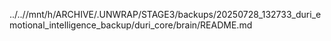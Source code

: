 ../..//mnt/h/ARCHIVE/.UNWRAP/STAGE3/backups/20250728_132733_duri_emotional_intelligence_backup/duri_core/brain/README.md